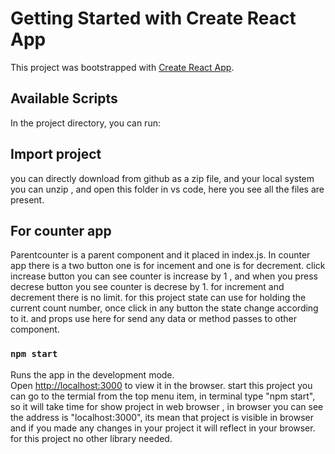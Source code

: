 # Getting Started with Create React App

This project was bootstrapped with [Create React App](https://github.com/facebook/create-react-app).

## Available Scripts

In the project directory, you can run:

## Import project
you can directly download from github as a zip file, and your local system you can unzip , and open this folder in vs code, here you see all the files are present.

## For counter app
Parentcounter is a parent component and it placed in index.js.
In counter app there is a two button one is for incement and one is for decrement.
click increase button you can see counter is increase by 1 , and when you press decrese button you see counter is decrese by 1.
for increment and decrement there is no limit.
for this project state can use for holding the current count number, once click in any button the state change according to it.
and props use here for send any data or method passes to other component.

### `npm start`

Runs the app in the development mode.\
Open [http://localhost:3000](http://localhost:3000) to view it in the browser.
start this project you can go to the termial from the top menu item, in terminal type "npm start",
so it will take time for show project in web browser , in browser you can see the address is "localhost:3000", its mean that project is visible in browser and if you made any changes in your project it will reflect in your browser.
for this project no other library needed.


